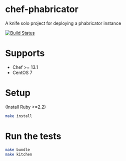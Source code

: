 # chef-phabricator
A knife solo project for deploying a phabricator instance

[![Build Status](https://travis-ci.org/usemarkup/chef-phabricator.svg?branch=master)](https://travis-ci.org/usemarkup/chef-phabricator)

# Supports

- Chef >= 13.1
- CentOS 7

# Setup

(Install Ruby >=2.2)
```bash
make install
```

# Run the tests

```bash
make bundle
make kitchen
```

